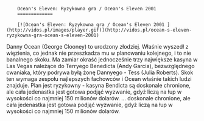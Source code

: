 
        Ocean's Eleven: Ryzykowna gra / Ocean's Eleven 2001 
        =============
        
        [![Ocean's Eleven: Ryzykowna gra / Ocean's Eleven 2001 ](http://vidos.pl/images/player.gif)](http://vidos.pl/ocean-s-eleven-ryzykowna-gra-ocean-s-eleven-2001)
        
        
 Danny Ocean (George Clooney) to urodzony złodziej. Właśnie wyszedł z więzienia, co jednak nie przeszkadza mu w planowaniu kolejnego, i to nie banalnego skoku. Ma zamiar okraść jednocześnie trzy największe kasyna w Las Vegas należące do Terryego Benedicta (Andy Garcia), bezwzględnego cwaniaka, który podrywa byłą żonę Dannyego - Tess (Julia Roberts). Skok ten wymaga zespołu najlepszych fachowców i Ocean właśnie takich ludzi znajduje. Plan jest ryzykowny - kasyna Bendicta są doskonale chronione, ale cała jedenastka jest gotowa podjąć wyzwanie, gdyż liczą na łup w wysokości co najmniej 150 milionów dolarów.  ... doskonale chronione, ale cała jedenastka jest gotowa podjąć wyzwanie, gdyż liczą na łup w wysokości co najmniej 150 milionów dolarów.
    